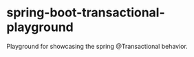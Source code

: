 # spring-boot-transactional-playground
Playground for showcasing the spring @Transactional behavior.

